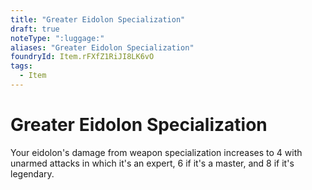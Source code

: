 ```yaml
---
title: "Greater Eidolon Specialization"
draft: true
noteType: ":luggage:"
aliases: "Greater Eidolon Specialization"
foundryId: Item.rFXfZ1RiJI8LK6vO
tags:
  - Item
---
```


# Greater Eidolon Specialization

Your eidolon's damage from weapon specialization increases to 4 with unarmed attacks in which it's an expert, 6 if it's a master, and 8 if it's legendary.
